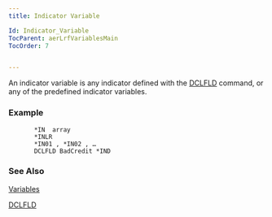 ```yaml
---
title: Indicator Variable

Id: Indicator_Variable
TocParent: aerLrfVariablesMain
TocOrder: 7


---
```


An indicator variable is any indicator defined with the [DCLFLD](DCLFLD.html) command, or any of the predefined indicator variables. 

### Example

```
       *IN	array
       *INLR
       *IN01 , *IN02 , …
       DCLFLD BadCredit *IND      
```

### See Also
[Variables](aerLrfVariablesMain.html)

[DCLFLD](DCLFLD.html) 
